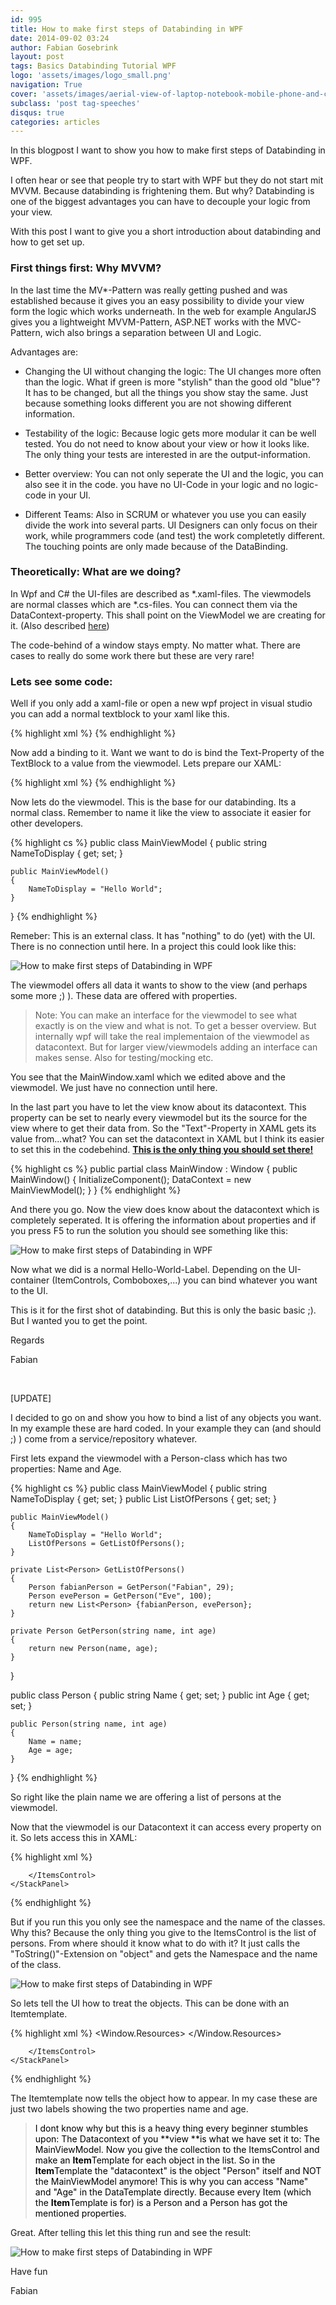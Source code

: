 ```yaml
---
id: 995
title: How to make first steps of Databinding in WPF
date: 2014-09-02 03:24
author: Fabian Gosebrink
layout: post
tags: Basics Databinding Tutorial WPF
logo: 'assets/images/logo_small.png'
navigation: True
cover: 'assets/images/aerial-view-of-laptop-notebook-mobile-phone-and-coffee-cup-on-wooden-table.jpg'
subclass: 'post tag-speeches'
disqus: true
categories: articles
---
```


In this blogpost I want to show you how to make first steps of Databinding in WPF.

I often hear or see that people try to start with WPF but they do not start mit MVVM. Because databinding is frightening them. But why? Databinding is one of the biggest advantages you can have to decouple your logic from your view.

With this post I want to give you a short introduction about databinding and how to get set up.

### First things first: Why MVVM?

In the last time the MV*-Pattern was really getting pushed and was established because it gives you an easy possibility to divide your view form the logic which works underneath. In the web for example AngularJS gives you a lightweight MVVM-Pattern, ASP.NET works with the MVC-Pattern, wich also brings a separation between UI and Logic.

Advantages are:

*   Changing the UI without changing the logic: The UI changes more often than the logic. What if green is more "stylish" than the good old "blue"? It has to be changed, but all the things you show stay the same. Just because something looks different you are not showing different information.

*   Testability of the logic: Because logic gets more modular it can be well tested. You do not need to know about your view or how it looks like. The only thing your tests are interested in are the output-information.

*   Better overview: You can not only seperate the UI and the logic, you can also see it in the code. you have no UI-Code in your logic and no logic-code in your UI.

*   Different Teams: Also in SCRUM or whatever you use you can easily divide the work into several parts. UI Designers can only focus on their work, while programmers code (and test) the work completetly different. The touching points are only made because of the DataBinding.

### Theoretically: What are we doing?

In Wpf and C# the UI-files are described as *.xaml-files. The viewmodels are normal classes which are *.cs-files. You can connect them via the DataContext-property. This shall point on the ViewModel we are creating for it. (Also described <a title="WPF – Introducing services in the viewmodel (viewmodel as facade)" href="{{site.url}}/articles/2014/07/03/clean-your-viewmodel-in-wpf-and-create-a-facade/" target="_blank">here</a>)

The code-behind of a window stays empty. No matter what. There are cases to really do some work there but these are very rare!

### Lets see some code:

Well if you only add a xaml-file or open a new wpf project in visual studio you can add a normal textblock to your xaml like this.

{% highlight xml %}
<Window x:Class="DataBindingGettingStarted.MainWindow"
        xmlns="http://schemas.microsoft.com/winfx/2006/xaml/presentation"
        xmlns:x="http://schemas.microsoft.com/winfx/2006/xaml"
        Title="MainWindow" Height="350" Width="525">
    <Grid>
        <TextBlock></TextBlock>
    </Grid>
</Window>
{% endhighlight %}

Now add a binding to it. Want we want to do is bind the Text-Property of the TextBlock to a value from the viewmodel. Lets prepare our XAML:

{% highlight xml %}
<Window x:Class="DataBindingGettingStarted.MainWindow"
        xmlns="http://schemas.microsoft.com/winfx/2006/xaml/presentation"
        xmlns:x="http://schemas.microsoft.com/winfx/2006/xaml"
        Title="MainWindow" Height="350" Width="525">
    <Grid>
        <TextBlock Text="{Binding NameToDisplay}"></TextBlock>
    </Grid>
</Window>
{% endhighlight %}

Now lets do the viewmodel. This is the base for our databinding. Its a normal class. Remember to name it like the view to associate it easier for other developers.

{% highlight cs %}
public class MainViewModel
{
    public string NameToDisplay { get; set; }

    public MainViewModel()
    {
        NameToDisplay = "Hello World";
    }
}
{% endhighlight %}

Remeber: This is an external class. It has "nothing" to do (yet) with the UI. There is no connection until here. In a project this could look like this:

![How to make first steps of Databinding in WPF]({{site.baseurl}}assets/articles/2014-09-02/DataBinding1.jpg)

The viewmodel offers all data it wants to show to the view (and perhaps some more ;) ). These data are offered with properties.

>Note: You can make an interface for the viewmodel to see what exactly is on the view and what is not. To get a besser overview. But internally wpf will take the real implementaion of the viewmodel as datacontext. But for larger view/viewmodels adding an interface can makes sense. Also for testing/mocking etc.

You see that the MainWindow.xaml which we edited above and the viewmodel. We just have no connection until here.

In the last part you have to let the view know about its datacontext. This property can be set to nearly every viewmodel but its the source for the view where to get their data from. So the "Text"-Property in XAML gets its value from...what? You can set the datacontext in XAML but I think its easier to set this in the codebehind. **<span style="text-decoration: underline;">This is the only thing you should set there!</span>**

{% highlight cs %}
public partial class MainWindow : Window
{
    public MainWindow()
    {
        InitializeComponent();
        DataContext = new MainViewModel();
    }
}
{% endhighlight %}

And there you go. Now the view does know about the datacontext which is completely seperated. It is offering the information about properties and if you press F5 to run the solution you should see something like this:

![How to make first steps of Databinding in WPF]({{site.baseurl}}assets/articles/2014-09-02/DataBinding2.jpg)

Now what we did is a normal Hello-World-Label. Depending on the UI-container (ItemControls, Comboboxes,...) you can bind whatever you want to the UI.

This is it for the first shot of databinding. But this is only the basic basic ;). But I wanted you to get the point.

Regards

Fabian

&nbsp;

[UPDATE]

I decided to go on and show you how to bind a list of any objects you want. In my example these are hard coded. In your example they can (and should ;) ) come from a service/repository whatever.

First lets expand the viewmodel with a Person-class which has two properties: Name and Age.

{% highlight cs %}
public class MainViewModel
{
    public string NameToDisplay { get; set; }
    public List<Person> ListOfPersons { get; set; }

    public MainViewModel()
    {
        NameToDisplay = "Hello World";
        ListOfPersons = GetListOfPersons();
    }

    private List<Person> GetListOfPersons()
    {
        Person fabianPerson = GetPerson("Fabian", 29);
        Person evePerson = GetPerson("Eve", 100);
        return new List<Person> {fabianPerson, evePerson};
    }

    private Person GetPerson(string name, int age)
    {
        return new Person(name, age);
    }
}

public class Person
{
    public string Name { get; set; }
    public int Age { get; set; }

    public Person(string name, int age)
    {
        Name = name;
        Age = age;
    }
}
{% endhighlight %}

So right like the plain name we are offering a list of persons at the viewmodel.

Now that the viewmodel is our Datacontext it can access every property on it. So lets access this in XAML:

{% highlight xml %}
<Grid>
    <StackPanel>
        <TextBlock Text="{Binding NameToDisplay}"></TextBlock>
        <ItemsControl ItemsSource="{Binding ListOfPersons}">
            
        </ItemsControl>
    </StackPanel>
</Grid>
{% endhighlight %}

But if you run this you only see the namespace and the name of the classes. Why this? Because the only thing you give to the ItemsControl is the list of persons. From where should it know what to do with it? It just calls the "ToString()"-Extension on "object" and gets the Namespace and the name of the class.

![How to make first steps of Databinding in WPF]({{site.baseurl}}assets/articles/2014-09-02/List1.jpg)

So lets tell the UI how to treat the objects. This can be done with an Itemtemplate.

{% highlight xml %}
<Window.Resources>
    <DataTemplate x:Key="MyItemTemplate">
        <StackPanel Orientation="Horizontal">
            <Label Content="{Binding Name}"></Label>
            <Label Content="{Binding Age}"></Label>
        </StackPanel>
    </DataTemplate>
</Window.Resources>
<Grid>
    <StackPanel>
        <TextBlock Text="{Binding NameToDisplay}"></TextBlock>
        <ItemsControl ItemsSource="{Binding ListOfPersons}" ItemTemplate="{StaticResource MyItemTemplate}">
            
        </ItemsControl>
    </StackPanel>
</Grid>
{% endhighlight %}


The Itemtemplate now tells the object how to appear. In my case these are just two labels showing the two properties name and age.



><span style="color: #000000;">I dont know why but this is a heavy thing every beginner stumbles upon: The Datacontext of you **view **is what we have set it to: The MainViewModel. Now you give the collection to the ItemsControl and make an **Item**Template for each object in the list. So in the **Item**Template the "datacontext" is the object "Person" itself and NOT the MainViewModel anymore! This is why you can access "Name" and "Age" in the DataTemplate directly. Because every Item (which the **Item**Template is for) is a Person and a Person has got the mentioned properties.</span>

Great. After telling this let this thing run and see the result:

![How to make first steps of Databinding in WPF]({{site.baseurl}}assets/articles/2014-09-02/List2.jpg)

Have fun

Fabian
